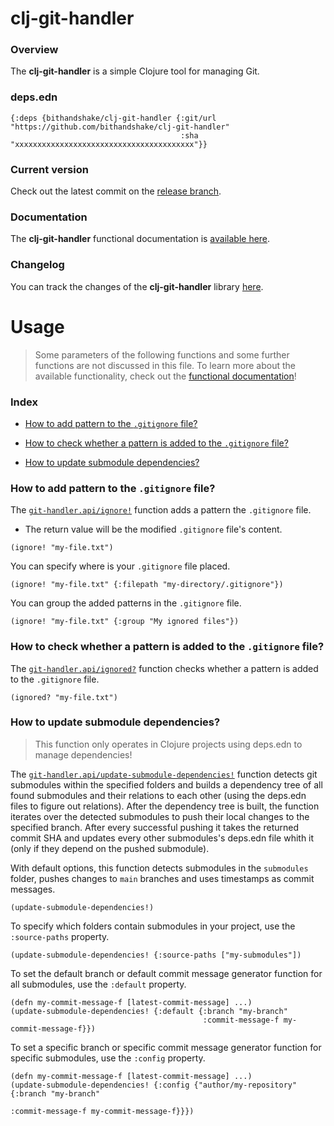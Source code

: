 
# clj-git-handler

### Overview

The <strong>clj-git-handler</strong> is a simple Clojure tool for managing Git.

### deps.edn

```
{:deps {bithandshake/clj-git-handler {:git/url "https://github.com/bithandshake/clj-git-handler"
                                      :sha     "xxxxxxxxxxxxxxxxxxxxxxxxxxxxxxxxxxxxxxxx"}}
```

### Current version

Check out the latest commit on the [release branch](https://github.com/bithandshake/clj-git-handler/tree/release).

### Documentation

The <strong>clj-git-handler</strong> functional documentation is [available here](documentation/COVER.md).

### Changelog

You can track the changes of the <strong>clj-git-handler</strong> library [here](CHANGES.md).

# Usage

> Some parameters of the following functions and some further functions are not discussed in this file.
  To learn more about the available functionality, check out the [functional documentation](documentation/COVER.md)!

### Index

- [How to add pattern to the `.gitignore` file?](#how-to-add-pattern-to-the-gitignore-file)

- [How to check whether a pattern is added to the `.gitignore` file?](#how-to-check-whether-a-pattern-is-added-to-the-gitignore-file)

- [How to update submodule dependencies?](#how-to-update-submodule-dependencies)

### How to add pattern to the `.gitignore` file?

The [`git-handler.api/ignore!`](documentation/clj/git/API.md/#ignore) function adds a pattern
the `.gitignore` file.

- The return value will be the modified `.gitignore` file's content.

```
(ignore! "my-file.txt")
```

You can specify where is your `.gitignore` file placed.

```
(ignore! "my-file.txt" {:filepath "my-directory/.gitignore"})
```

You can group the added patterns in the `.gitignore` file.

```
(ignore! "my-file.txt" {:group "My ignored files"})
```

### How to check whether a pattern is added to the `.gitignore` file?

The [`git-handler.api/ignored?`](documentation/clj/git/API.md/#ignored) function checks whether
a pattern is added to the `.gitignore` file.

```
(ignored? "my-file.txt")
```

### How to update submodule dependencies?

> This function only operates in Clojure projects using deps.edn to manage dependencies!

The [`git-handler.api/update-submodule-dependencies!`](documentation/clj/git/API.md/#update-submodule-dependencies)
function detects git submodules within the specified folders and builds a dependency tree
of all found submodules and their relations to each other (using the deps.edn files to figure out relations).
After the dependency tree is built, the function iterates over the detected submodules
to push their local changes to the specified branch. After every successful pushing
it takes the returned commit SHA and updates every other submodules's deps.edn file
whith it (only if they depend on the pushed submodule).

With default options, this function detects submodules in the `submodules` folder,
pushes changes to `main` branches and uses timestamps as commit messages.

```
(update-submodule-dependencies!)
```

To specify which folders contain submodules in your project, use the `:source-paths`
property.

```
(update-submodule-dependencies! {:source-paths ["my-submodules"])
```

To set the default branch or default commit message generator function for all
submodules, use the `:default` property.

```
(defn my-commit-message-f [latest-commit-message] ...)
(update-submodule-dependencies! {:default {:branch "my-branch"
                                           :commit-message-f my-commit-message-f}})
```

To set a specific branch or specific commit message generator function for
specific submodules, use the `:config` property.

```
(defn my-commit-message-f [latest-commit-message] ...)
(update-submodule-dependencies! {:config {"author/my-repository" {:branch "my-branch"
                                                                  :commit-message-f my-commit-message-f}}})
```
